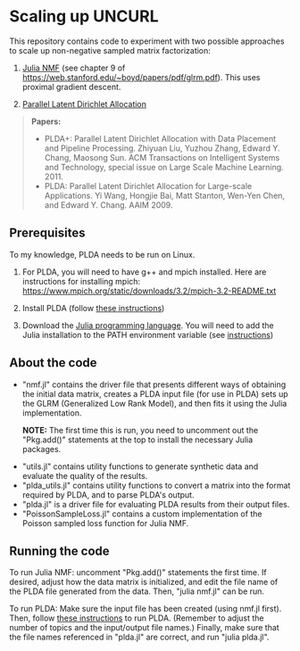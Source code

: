 <h1>Scaling up UNCURL</h1>

This repository contains code to experiment with two possible approaches to scale up non-negative sampled matrix factorization:

1. <a href="https://github.com/madeleineudell/LowRankModels.jl">Julia NMF</a> (see chapter 9 of https://web.stanford.edu/~boyd/papers/pdf/glrm.pdf). This uses proximal gradient descent.

2. <a href="http://openbigdatagroup.github.io/plda/">Parallel Latent Dirichlet Allocation</a>

<BLOCKQUOTE><b>Papers:</b>
<ul><li></b> PLDA+: Parallel Latent Dirichlet Allocation with Data Placement and Pipeline Processing. Zhiyuan Liu, Yuzhou Zhang, Edward Y. Chang, Maosong Sun. ACM Transactions on Intelligent Systems and Technology, special issue on Large Scale Machine Learning. 2011.</li>
<li>PLDA: Parallel Latent Dirichlet Allocation for Large-scale Applications. Yi Wang, Hongjie Bai, Matt Stanton, Wen-Yen Chen, and Edward Y. Chang. AAIM 2009.</li>
</BLOCKQUOTE>

<h2>Prerequisites</h2>

To my knowledge, PLDA needs to be run on Linux. 

1. For PLDA, you will need to have g++ and mpich installed. Here are instructions for installing mpich: https://www.mpich.org/static/downloads/3.2/mpich-3.2-README.txt

2. Install PLDA (follow <a href="http://openbigdatagroup.github.io/plda/">these instructions</a>)

3. Download the <a href="https://julialang.org/downloads/">Julia programming language</a>. You will need to add the Julia installation to the PATH environment variable (see <a href="https://julialang.org/downloads/platform.html">instructions</a>)

<h2>About the code</h2>

<ul>
<li>"nmf.jl" contains the driver file that presents different ways of obtaining the initial data matrix, creates a PLDA input file (for use in PLDA) sets up the GLRM (Generalized Low Rank Model), and then fits it using the Julia implementation.

<b>NOTE:</b> The first time this is run, you need to uncomment out the "Pkg.add()" statements at the top to install the necessary Julia packages.</li>

<li>"utils.jl" contains utility functions to generate synthetic data and evaluate the quality of the results.

<li>"plda_utils.jl" contains utility functions to convert a matrix into the format required by PLDA, and to parse PLDA's output.

<li>"plda.jl" is a driver file for evaluating PLDA results from their output files.

<li>"PoissonSampleLoss.jl" contains a custom implementation of the Poisson sampled loss function for Julia NMF.
</ul>

<h2>Running the code</h2>

To run Julia NMF: uncomment "Pkg.add()" statements the first time. If desired, adjust how the data matrix is initialized, and edit the file name of the PLDA file generated from the data. Then, "julia nmf.jl" can be run.

To run PLDA: Make sure the input file has been created (using nmf.jl first). Then, follow <a href="http://openbigdatagroup.github.io/plda/"> these instructions</a> to run PLDA. (Remember to adjust the number of topics and the input/output file names.) Finally, make sure that the file names referenced in "plda.jl" are correct, and run "julia plda.jl".
